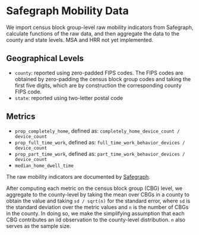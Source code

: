 # Safegraph Mobility Data

We import census block group-level raw mobility indicators from Safegraph,
calculate functions of the raw data, and then aggregate the data to the
county and state levels.  MSA and HRR not yet implemented.

## Geographical Levels
* `county`: reported using zero-padded FIPS codes.  The FIPS codes are
  obtained by zero-padding the census block group codes and taking the first
  five digits, which are by construction the corresponding county FIPS code.
* `state`: reported using two-letter postal code

## Metrics
* `prop_completely_home`, defined as:
		`completely_home_device_count / device_count`
* `prop_full_time_work`, defined as:
		`full_time_work_behavior_devices / device_count`
* `prop_part_time_work`, defined as:
		`part_time_work_behavior_devices / device_count`
* `median_home_dwell_time`

The raw mobility indicators are documented by
[Safegraph](https://docs.safegraph.com/docs/social-distancing-metrics).

After computing each metric on the census block group (CBG) level, we
aggregate to the county-level by taking the mean over CBGs in a county
to obtain the value and taking `sd / sqrt(n)` for the standard error, where
`sd` is the standard deviation over the metric values and `n` is the number
of CBGs in the county.  In doing so, we make the simplifying assumption
that each CBG contributes an iid observation to the county-level
distribution.  `n` also serves as the sample size.
